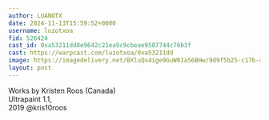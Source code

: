 ```yaml
---
author: LUANOTX
date: 2024-11-13T15:59:52+0000
username: luzotxoa
fid: 526424
cast_id: 0xa53211dd8e9642c21ea9c9cbeae9507744c76b3f
cast: https://warpcast.com/luzotxoa/0xa53211dd
image: https://imagedelivery.net/BXluQx4ige9GuW0Ia56BHw/9d9f5b25-c17b-4ec6-ae4f-9b0670497e00/original
layout: post
---
```

Works by Kristen Roos (Canada)   
Ultrapaint 1.1,   
2019 @kris10roos  

<img src='https://imagedelivery.net/BXluQx4ige9GuW0Ia56BHw/9d9f5b25-c17b-4ec6-ae4f-9b0670497e00/original' alt='' referrerpolicy='no-referrer'/>